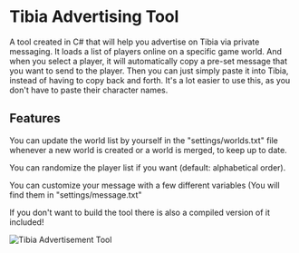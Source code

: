 # Tibia Advertising Tool
A tool created in C# that will help you advertise on Tibia via private messaging.
It loads a list of players online on a specific game world. And when you select a player, it will automatically copy a pre-set message that you want to send to the player. Then you can just simply paste it into Tibia, instead of having to copy back and forth. It's a lot easier to use this, as you don't have to paste their character names.

## Features
You can update the world list by yourself in the "settings/worlds.txt" file whenever a new world is created or a world is merged, to keep up to date.

You can randomize the player list if you want (default: alphabetical order).

You can customize your message with a few different variables (You will find them in "settings/message.txt"

If you don't want to build the tool there is also a compiled version of it included!

![Tibia Advertisement Tool](https://i.imgur.com/OoaOl8x.png)
